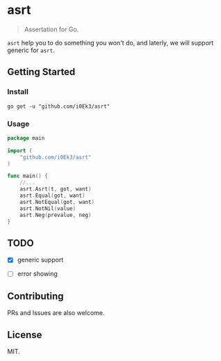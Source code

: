 # asrt

> Assertation for Go.

`asrt` help you to do something you won't do, and laterly, we will support generic for `asrt`.

## Getting Started

### Install

`go get -u "github.com/i0Ek3/asrt"`

### Usage

```Go
package main

import (
    "github.com/i0Ek3/asrt"
)

func main() {
    //...
    asrt.Asrt(t, got, want)
    asrt.Equal(got, want)
    asrt.NotEqual(got, want)
    asrt.NotNil(value)
    asrt.Neg(prevalue, neg)
}
```

## TODO

- [x] generic support
- [ ] error showing


## Contributing

PRs and Issues are also welcome.

## License

MIT.
